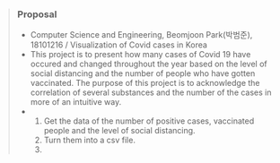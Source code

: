 
> ### Proposal 
>
> - Computer Science and Engineering, Beomjoon Park(박범준), 18101216 / Visualization of Covid cases in Korea
> - This project is to present how many cases of Covid 19 have occured and changed throughout the year based on the level of social distancing and the number of people who have gotten vaccinated. The purpose of this project is to acknowledge the correlation of several substances and the number of the cases in more of an intuitive way. 
> - 1. Get the data of the number of positive cases, vaccinated people and the level of social distancing.
>   2. Turn them into a csv file.
>   3. 